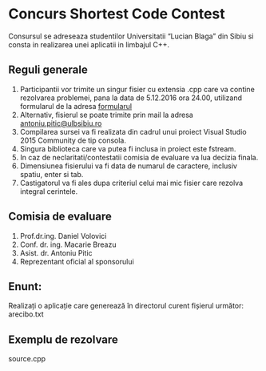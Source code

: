 # Concurs Shortest Code Contest
Consursul se adreseaza studentilor Universitatii “Lucian Blaga” din Sibiu si consta in realizarea unei aplicatii in limbajul C++.

## Reguli generale
1.  Participantii vor trimite un singur fisier cu extensia .cpp care va contine rezolvarea problemei, pana la data de 5.12.2016 ora 24.00, utilizand formularul de la adresa [formularul](http://csac.ulbsibiu.ro/scc/index.php)
2.  Alternativ, fisierul se poate trimite prin mail la adresa [antoniu.pitic@ulbsibiu.ro](mailto:antoniu.pitic@ulbsibiu.ro)
3.  Compilarea sursei va fi realizata din cadrul unui proiect Visual Studio 2015 Community de tip consola.
4.  Singura biblioteca care va putea fi inclusa in proiect este fstream.
5.  In caz de neclaritati/contestatii comisia de evaluare va lua decizia finala.
6.  Dimensiunea fisierului va fi data de numarul de caractere, inclusiv spatiu, enter si tab.
7.  Castigatorul va fi ales dupa criteriul celui mai mic fisier care rezolva integral cerintele.

## Comisia de evaluare
1.  Prof.dr.ing. Daniel Volovici
2.  Conf. dr. ing. Macarie Breazu
3.  Asist. dr. Antoniu Pitic
4.  Reprezentant oficial al sponsorului

## Enunt:
Realizați o aplicație care generează în directorul curent fișierul următor: arecibo.txt

## Exemplu de rezolvare
source.cpp
